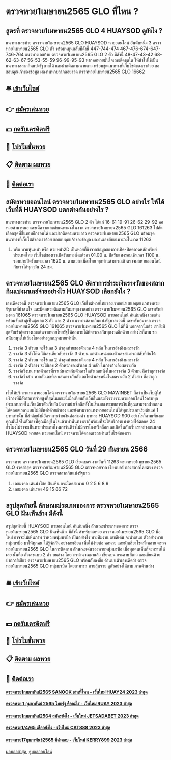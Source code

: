 # ตรวจหวย1เมษายน2565 GLO ที่ไหน ?
## สูตรที่ ตรวจหวย1เมษายน2565 GLO 4 HUAYSOD ดูยังไง ?
แนวทางเลขท้าย ตรวจหวย1เมษายน2565 GLO HUAYSOD หวยออนไลน์ อันดับหนึ่ง 3 ตรวจหวย1เมษายน2565 GLO ตัว พร้อมหมุนกลับมีดังนี้
447-744-474
467-476-674-647-746-764
แนวทางเลขท้าย ตรวจหวย1เมษายน2565 GLO 2 ตัว มีดังนี้
48-47-43-42
68-62-63-67
56-53-55-59
96-99-95-93
หากคอหวยมั่นใจเลขเด็ดชุดใด ให้นำไปใช้เป็นแนวทางสลากกินแบ่งรัฐบาลได้ และฝากติดตามหวยลาว พร้อมชุดแนวทางที่เว็บไซต์ของเราด้วย
ขอขอบคุณเจ้าของข้อมูล
ผลงานหวยลาภลอยงวด ตรวจหวย1เมษายน2565 GLO 16662


## 🛎 [เข้าเว็บไซต์](https://bit.ly/3BG5bNw)
## 👉 [สมัครเล่นหวย](https://bit.ly/3BG5bNw)
## 💵 [กดรับเครดิตฟรี](https://bit.ly/3C3mvgS)
## 👑 [โปรโมชั่นหวย](https://bit.ly/3C3mvgS)
## 📋 [ติดตาม ผลหวย](https://bit.ly/3C3mvgS)
## 📱 [ติดต่อเรา](https://bit.ly/3C3mvgS)

## สมัครหวยออนไลน์ ตรวจหวย1เมษายน2565 GLO อย่างไร ให้ได้เว็บที่ดี HUAYSOD แตกต่างกันอย่างไร ?
แนวทางเลขท้าย ตรวจหวย1เมษายน2565 GLO 2 ตัว ได้แก่
16-61
19-91
26-62
29-92
คอหวยสามารถเอาเลขเด็ดจากเลขลับเฉพาะวงในงวด ตรวจหวย1เมษายน2565 GLO 161263 ไปคัดเลือกชุดที่ชื่นชอบอีกรอบได้ และฝากติดตามหวยลาว ตรวจหวย1เมษายน2565 GLO พร้อมชุดแนวทางที่เว็บไซต์ของเราด้วย
ขอขอบคุณเจ้าของข้อมูล
ผลงานเลขลับเฉพาะวงในงวด 11263

1. หรือ หวยหุ้นพม่า หรือ หวยพม่า2D เป็นหวยที่อิงจากข้อมูลของการเปิด-ปิดตลาดหลักทรัพย์ประเทศไทย เว็บไซต์ของเราเปิดรับแทงตั้งแต่้วลา 01.00 น. ปิดรับแทงรอบเช้าเวลา 1100 น. รอบบ่ายปิดรับแทงเวลา 1620 น. ตามเวลาเมืองไทย ทุกท่านสามารถเข้าตรวจผลหวยออนไลน์ กับเราได้ทุกๆวัน 24 ชม.

## ตรวจหวย1เมษายน2565 GLO อัตราการชำระเงินรางวัลของสลากกินแบ่งมาเลย์จ่ายอย่างไร HUAYSOD เลือกยังไง ?
เลขเด็ดงวดนี้ ตรวจหวย1เมษายน2565 GLO เว็บไซต์หวยไทยของเราขอนำเสนอชุดแนวทางหวยรัฐบาลที่น่าสนใจ และมีคอหวยติดตามกันมาทุกงวดอย่าง ตรวจหวย1เมษายน2565 GLO เลขทรัพย์มงคล 161065 ตรวจหวย1เมษายน2565 GLO HUAYSOD หวยออนไลน์ อันดับหนึ่ง เลขเด่นพร้อมจับเข้าคู่เป็นชุดเลข 3 ตัว และ 2 ตัว แนวทางสลากกินแบ่งรัฐบาลงวดนี้ เลขทรัพย์มงคล ตรวจหวย1เมษายน2565 GLO 161065 ตรวจหวย1เมษายน2565 GLO ได้ที่นี่ นอกจากนี้แล้ว เรายังมีชุดจับเข้าคู่ตารางเลขเด่นจากหวยไทยรัฐให้คอหวยได้พิจารณากันทุกงวดอีกด้วย อย่างไรก็ตาม ขอสนับสนุนให้เสี่ยงโชคอย่างถูกกฎหมายเท่านั้น
1. รางวัล 3 ตัวบน จะใช้เลข 3 ตัวสุดท้ายของตัวเลข 4 หลัก ในการอ้างอิงผลรางวัล
2. รางวัล 3 ตัวโต๊ด ใช้เลขเดียวกับรางวัล 3 ตัวบน แต่ตำแหน่งของตัวเลขสามารถสลับที่กันได้
3. รางวัล 2 ตัวบน จะใช้เลข 2 ตัวสุดท้ายของตัวเลข 4 หลัก ในการอ้างอิงผลรางวัล
4. รางวัล 2 ตัวล่าง จะใช้เลข 2 ตัวหน้าของตัวเลข 4 หลัก ในการอ้างอิงผลรางวัล
5. รางวัลวิ่งบน หากตัวเลขที่เราเล่นตรงกับตัวเลขใดตัวเลขหนึ่งในผลรางวัล 3 ตัวบน ถือว่าถูกรางวัล
6. รางวัลวิ่งล่าง หากตัวเลขที่เราเล่นตรงกับตัวเลขใดตัวเลขหนึ่งในผลรางวัล 2 ตัวล่าง ถือว่าถูกรางวัล

เว็บให้บริการแทงหวยออนไลน์ ตรวจหวย1เมษายน2565 GLO MAWINBET ถือว่าเป็นเว็บผู้ให้บริการที่มีอัตราการจ่ายสูงที่สุดในขณะนี้เมื่อเทียบกับเว็บอื่นและยังรวบรวมหวยออนไลน์ไว้ครบทุกประเภทภายในเว็บเดียวตัวเว็บยัง มีความน่าเชื่อถือทั้งในเรื่องของระบบการเงินที่คุณสามารถฝากถอนได้ตลอดเวลาแบบไม่มีขั้นต่ำด้วยตัวเอง และยังสามารถแทงหวยออนไลน์ได้ทุกประเภทเริ่มต้นแค่ 1 บาทเท่านั้น ที่สำคัญยังมีอัตราการจ่ายเงินต่อสามตัว บาทละ HUAYSOD 900 อย่างไรก็ตามเพียงแค่คุณมั่นใจในตัวเลขที่คุณมีอยู่ในใจแล้วเท่านั้นทางเราก็พร้อมที่จะให้บริการแทงหวยได้ตลอด 24 ชั่วโมงไม่ว่าจะเป็นหวยประเภทไหนการันตีว่าไม่มีการโกงหรือล็อกเลขเกิดขึ้นกับเว็บเราอย่างแน่นอน HUAYSOD หวยสด หวยออนไลน์ ตรวจหวยได้ตลอดเวลาผ่านเว็บไซต์ของเรา

## ตรวจหวย1เมษายน2565 GLO วันที่ 29 กันยายน 2566
ตรวจหวย ตรวจหวย1เมษายน2565 GLO เรียงเบอร์ งวดวันที่ 11263 ตรวจหวย1เมษายน2565 GLO งวดล่าสุด ตรวจหวย1เมษายน2565 GLO ตรวจหวยจาก เรียงเบอร์ กองสลากโดยตรง ตรวจหวย1เมษายน2565 GLO ตรวจสลากกินแบ่งรัฐบาล
1. เลขมงคล เด่นนำโชค ฝันเห็น กระโดดสะพาน 0 2 5 6 8 9
2. เลขมงคล เด่นรอง 49 15 86 72

## สรุปสุดท้ายนี้ ลักษณะประเภทของการ ตรวจหวย1เมษายน2565 GLO ฝันเห็นช้าง มีดังนี้
สรุปสุดท้ายนี้ HUAYSOD หวยออนไลน์ อันดับหนึ่ง ลักษณะประเภทของการ ตรวจหวย1เมษายน2565 GLO ฝันเห็นช้าง มีดังนี้ สำหรับคอหวย ตรวจหวย1เมษายน2565 GLO มือใหม่ อาจจะไม่เห็นภาพ ว่าหวยหนุ่มบรบือ เป็นอย่างไร ทางทีมงาน เลขดีเด่น จะนำเสนอ ตัวอย่างหวยหนุ่มบรบือ มาให้ทุกคน ได้รู้จักกัน อย่างละเอียด เพื่อให้ง่ายต่อ คอหวย และนักเสี่ยงโชคทั้งหลาย ตรวจหวย1เมษายน2565 GLO ในการติดตาม ลักษณะเด่นของหวยหนุ่มบรบือ เมื่อทุกคนเห็นก็จะทราบได้เลย นั้นคือ ตัวเลขแบบ 2 ตัว บนล่าง โดยการคำนวณมาแล้ว เขียนบน กระดาษสีขาว และเขียนด้วยปากกาสีเขียว ตรวจหวย1เมษายน2565 GLO พร้อมกับลงชื่อ ด้านบนตัวเลขเด็ดว่า ตรวจหวย1เมษายน2565 GLO หนุ่มบรบือ โดยสามารถ หวยลุ้นรวย ดูตัวอย่างได้ตาม ภาพด้านล่าง

## 🛎 [เข้าเว็บไซต์](https://bit.ly/3BG5bNw)
## 👉 [สมัครเล่นหวย](https://bit.ly/3BG5bNw)
## 💵 [กดรับเครดิตฟรี](https://bit.ly/3C3mvgS)
## 👑 [โปรโมชั่นหวย](https://bit.ly/3C3mvgS)
## 📋 [ติดตาม ผลหวย](https://bit.ly/3C3mvgS)
## 📱 [ติดต่อเรา](https://bit.ly/3C3mvgS)

#### [ตรวจหวย1กุมภาพันธ์2565 SANOOK เล่นที่ไหน - เว็บใหม่ HUAY24 2023 ล่าสุด](https://atom.io/themes/ตรวจหวย1กุมภาพันธ์2565%20sanook%20เล่นที่ไหน%20-%20เว็บใหม่%20huay24%202023%20ล่าสุด)
#### [ตรวจหวย 1 กุมภาพันธ์ 2565 ไทยรัฐ คืออะไร - เว็บใหม่ RUAY 2023 ล่าสุด](https://atom.io/themes/ตรวจหวย%201%20กุมภาพันธ์%202565%20ไทยรัฐ%20คืออะไร%20-%20เว็บใหม่%20ruay%202023%20ล่าสุด)
#### [ตรวจหวย1กุมภาพันธ์2564 สมัครยังไง - เว็บใหม่ JETSADABET 2023 ล่าสุด](https://atom.io/themes/ตรวจหวย1กุมภาพันธ์2564%20สมัครยังไง%20-%20เว็บใหม่%20jetsadabet%202023%20ล่าสุด)
#### [ตรวจหวย1/4/65 เลือกยังไง - เว็บใหม่ CAT888 2023 ล่าสุด](https://atom.io/themes/ตรวจหวย1465%20เลือกยังไง%20-%20เว็บใหม่%20cat888%202023%20ล่าสุด)
#### [ตรวจหวย17กุมภาพันธ์2565 มีคำตอบ - เว็บใหม่ KERRY899 2023 ล่าสุด](https://atom.io/themes/ตรวจหวย17กุมภาพันธ์2565%20มีคำตอบ%20-%20เว็บใหม่%20kerry899%202023%20ล่าสุด)

[ผลบอลล่าสุด](https://siamsport.tv "ผลบอลล่าสุด"), [ดูบอลออนไลน์](https://siamsport.tv/ดูบอลสด "ดูบอลออนไลน์")
